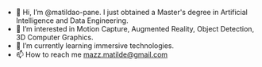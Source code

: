 - 👋 Hi, I’m @matildao-pane. I just obtained a Master's degree in Artificial Intelligence and Data Engineering.
- 👀 I’m interested in Motion Capture, Augmented Reality, Object Detection, 3D Computer Graphics.
- 🌱 I’m currently learning immersive technologies. 
- 📫 How to reach me mazz.matilde@gmail.com

<!---
matildao-pane/matildao-pane is a ✨ special ✨ repository because its `README.md` (this file) appears on your GitHub profile.
You can click the Preview link to take a look at your changes.
--->
